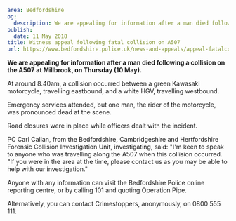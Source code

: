 ```yaml
area: Bedfordshire
og:
  description: We are appealing for information after a man died following a collision on the A507 at Millbrook, on Thursday (10 May).
publish:
  date: 11 May 2018
title: Witness appeal following fatal collision on A507
url: https://www.bedfordshire.police.uk/news-and-appeals/appeal-fatalcollision-millbrook-may2018
```

**We are appealing for information after a man died following a collision on the A507 at Millbrook, on Thursday (10 May).**

At around 8.40am, a collision occurred between a green Kawasaki motorcycle, travelling eastbound, and a white HGV, travelling westbound.

Emergency services attended, but one man, the rider of the motorcycle, was pronounced dead at the scene.

Road closures were in place while officers dealt with the incident.

PC Carl Callan, from the Bedfordshire, Cambridgeshire and Hertfordshire Forensic Collision Investigation Unit, investigating, said: "I'm keen to speak to anyone who was travelling along the A507 when this collision occurred. "If you were in the area at the time, please contact us as you may be able to help with our investigation."

Anyone with any information can visit the Bedfordshire Police online reporting centre, or by calling 101 and quoting Operation Pipe.

Alternatively, you can contact Crimestoppers, anonymously, on 0800 555 111.
